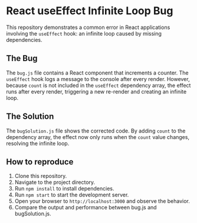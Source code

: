 # React useEffect Infinite Loop Bug

This repository demonstrates a common error in React applications involving the `useEffect` hook: an infinite loop caused by missing dependencies.

## The Bug

The `bug.js` file contains a React component that increments a counter.  The `useEffect` hook logs a message to the console after every render.  However, because `count` is not included in the `useEffect` dependency array, the effect runs after every render, triggering a new re-render and creating an infinite loop. 

## The Solution

The `bugSolution.js` file shows the corrected code.  By adding `count` to the dependency array, the effect now only runs when the `count` value changes, resolving the infinite loop.

## How to reproduce

1. Clone this repository.
2. Navigate to the project directory.
3. Run `npm install` to install dependencies.
4. Run `npm start` to start the development server.
5. Open your browser to `http://localhost:3000` and observe the behavior. 
6. Compare the output and performance between bug.js and bugSolution.js.